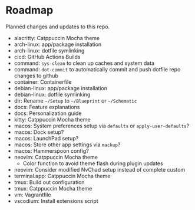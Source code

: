 # Roadmap

Planned changes and updates to this repo.

- alacritty: Catppuccin Mocha theme
- arch-linux: app/package installation
- arch-linux: dotfile symlinking
- cicd: GitHub Actions Builds
- command: `sys-clean` to clean up caches and system data
- command: `dot-commit` to automatically commit and push dotfile repo changes to
  github
- container: Containerfile
- debian-linux: app/package installation
- debian-linux: dotfile symlinking
- dir: Rename `~/Setup` to `~/Blueprint` or `~/Schematic`
- docs: Feature explanations
- docs: Personalization guide
- kitty: Catppuccin Mocha theme
- macos: System preferences setup via `defaults` or `apply-user-defaults`?
- macos: Dock setup?
- macos: LaunchPad setup?
- macos: Store other app settings via `mackup`?
- macos: Hammerspoon config?
- neovim: Catppuccin Mocha theme
  - Color function to avoid theme flash during plugin updates
- neovim: Consider modified NvChad setup instead of complete custom
- terminal.app: Catppuccin Mocha theme
- tmux: Build out configuration
- tmux: Catppuccin Mocha theme
- vm: Vagrantfile
- vscodium: Install extensions script
